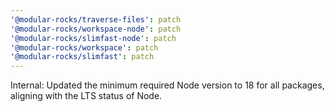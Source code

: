 ```yaml
---
'@modular-rocks/traverse-files': patch
'@modular-rocks/workspace-node': patch
'@modular-rocks/slimfast-node': patch
'@modular-rocks/workspace': patch
'@modular-rocks/slimfast': patch
---
```


Internal: Updated the minimum required Node version to 18 for all packages, aligning with the LTS status of Node.
